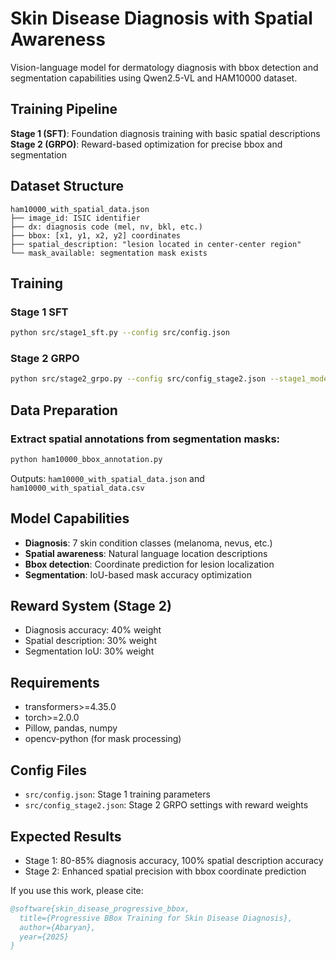 # Skin Disease Diagnosis with Spatial Awareness

Vision-language model for dermatology diagnosis with bbox detection and segmentation capabilities using Qwen2.5-VL and HAM10000 dataset.

## Training Pipeline

**Stage 1 (SFT)**: Foundation diagnosis training with basic spatial descriptions
**Stage 2 (GRPO)**: Reward-based optimization for precise bbox and segmentation

## Dataset Structure

```
ham10000_with_spatial_data.json
├── image_id: ISIC identifier
├── dx: diagnosis code (mel, nv, bkl, etc.)
├── bbox: [x1, y1, x2, y2] coordinates
├── spatial_description: "lesion located in center-center region"
└── mask_available: segmentation mask exists
```

## Training

### Stage 1 SFT
```bash
python src/stage1_sft.py --config src/config.json
```

### Stage 2 GRPO
```bash
python src/stage2_grpo.py --config src/config_stage2.json --stage1_model ./qwen2_5_vl_trained
```

## Data Preparation

### Extract spatial annotations from segmentation masks:
```bash
python ham10000_bbox_annotation.py
```

Outputs: `ham10000_with_spatial_data.json` and `ham10000_with_spatial_data.csv`

## Model Capabilities

- **Diagnosis**: 7 skin condition classes (melanoma, nevus, etc.)
- **Spatial awareness**: Natural language location descriptions  
- **Bbox detection**: Coordinate prediction for lesion localization
- **Segmentation**: IoU-based mask accuracy optimization

## Reward System (Stage 2)

- Diagnosis accuracy: 40% weight
- Spatial description: 30% weight  
- Segmentation IoU: 30% weight

## Requirements

- transformers>=4.35.0
- torch>=2.0.0
- Pillow, pandas, numpy
- opencv-python (for mask processing)

## Config Files

- `src/config.json`: Stage 1 training parameters
- `src/config_stage2.json`: Stage 2 GRPO settings with reward weights

## Expected Results

- Stage 1: 80-85% diagnosis accuracy, 100% spatial description accuracy
- Stage 2: Enhanced spatial precision with bbox coordinate prediction


If you use this work, please cite:
```bibtex
@software{skin_disease_progressive_bbox,
  title={Progressive BBox Training for Skin Disease Diagnosis},
  author={Abaryan},
  year={2025}
}
```